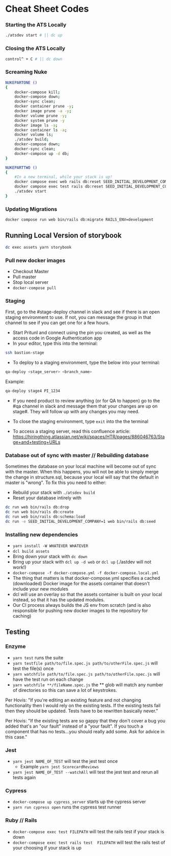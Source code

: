 # Cheat Sheet Codes

### Starting the ATS Locally

```sh
./atsdev start # || dc up
```
### Closing the ATS Locally

```sh
control^ + C # || dc down
```

### Screaming Nuke

```sh
NUKEPARTONE ()
{
    docker-compose kill;
    docker-compose down;
    docker-sync clean;
    docker container prune -y;
    docker image prune -a -y;
    docker volume prune -y;
    docker system prune -y
    docker image ls -a;
    docker container ls -a;
    docker volume ls;
    ./atsdev build;
    docker-compose down;
    docker-sync clean;
    docker-compose up -d db;
}

NUKEPARTTWO ()
{
    #In a new terminal, while your stack is up!
    docker compose exec web rails db:reset SEED_INITIAL_DEVELOPMENT_COMPANY=true;
    docker compose exec test rails db:reset SEED_INITIAL_DEVELOPMENT_COMPANY=true;
    ./atsdev start
}
```

### Updating Migrations

```sh
docker compose run web bin/rails db:migrate RAILS_ENV=development
```

## Running Local Version of storybook

```sh
dc exec assets yarn storybook
```

### Pull new docker images

- Checkout Master
- Pull master
- Stop local server
- `docker-compose pull`

### Staging

First, go to the #stage-deploy channel in slack and see if there is an open staging environment to use. If not, you can message the group in that channel to see if you can get one for a few hours.

- Start PritunI and connect using the pin you created, as well as the access code in Google Authentication app
- In your editor, type this into the terminal:

```sh
ssh bastion-stage
```

- To deploy to a staging environment, type the below into your terminal:

```sh
qa-deploy <stage_server> <branch_name>
```
Example:
```sh
qa-deploy stage4 PI_1234
```
- If you need product to review anything (or for QA to happen) go to the #qa channel in slack and message them that your changes are up on stage#. They will follow up with any changes you may need.

- To close the staging environment, type ```exit``` into the the terminal

- To access a staging server, read this confluence article: https://hiringthing.atlassian.net/wiki/spaces/HTR/pages/886046763/Stage+and+testing+URLs

### Database out of sync with master // Rebuilding database

Sometimes the database on your local machine will become out of sync with the master. When this happens, you will not be able to simply merge the change in structure.sql, because your local will say that the default in master is "wrong". To fix this you need to either:

- Rebuild your stack with ```./atsdev build```
- Reset your database intirely with 
```sh 
dc run web bin/rails db:drop
dc run web bin/rails db:create
dc run web bin/rails db:schema:load
dc run -e SEED_INITIAL_DEVELOPMENT_COMPANY=1 web bin/rails db:seed
```

### Installing new dependencies
- ```yarn install -W WHATEVER WHATEVER```
- ```dcl build assets```
- Bring down your stack with ```dc down```
- Bring up your stack with ```dcl up -d web``` or ```dcl up``` (./astdev will not work!)
- ```docker-compose -f docker-compose.yml -f docker-compose.local.yml```
- The thing that matters is that docker-compose.yml specifies a cached (downloaded) Docker image for the assets container that doesn't include your new modules
- dcl will use an overlay so that the assets container is built on your local instead, so that it has the updated modules.
- Our CI process always builds the JS env from scratch (and is also responsible for pushing new docker images to the repository for caching)

## Testing

### Enzyme

- ```yarn test``` runs the suite
- ```yarn testfile path/to/file.spec.js path/to/otherFile.spec.js``` will test the file(s) once
- ```yarn watchfile path/to/file.spec.js path/to/otherFile.spec.js``` will have the test run on each change
- ```yarn watchfile **/fileName.spec.js``` the ** glob will match any number of directories so this can save a lot of keystrokes.

Per Hovis: "If you're editing an existing feature and not changing functionality then I would rely on the existing tests. If the existing tests fail then they should be updated.  Tests have to be rewritten basically never."

Per Hovis: "If the existing tests are so gappy that they don't cover a bug you added that's an "our fault" instead of a "your fault". If you touch a component that has no tests...you should really add some. Ask for advice in this case."

### Jest
- `yarn jest NAME_OF_TEST` will test the jest test once
    - Example `yarn jest ScorecardReviews`
- `yarn jest NAME_OF_TEST --watchAll` will test the jest test and rerun all tests again

### Cypress
- `docker-compose up cypress_server` starts up the cypress server
- `yarn run cypress open` runs the cypress test runner

### Ruby // Rails
- `docker-compose exec test FILEPATH` will test the rails test if your stack is down
- `docker-compose exec test rails test  FILEPATH` will test the rails test of your choosing if your stack is up

